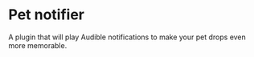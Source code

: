 # Pet notifier
A plugin that will play Audible notifications to make your pet drops even more memorable. 